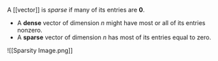 A [[vector]] is *sparse* if many of its entries are **0**.
- A **dense** vector of dimension $n$ might have most or all of its entries nonzero.
- A **sparse** vector of dimension $n$ has most of its entries equal to zero.

![[Sparsity Image.png]]